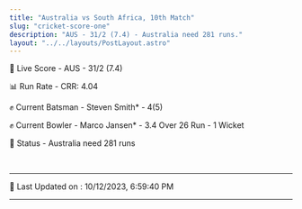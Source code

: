 ```yaml
---
title: "Australia vs South Africa, 10th Match"
slug: "cricket-score-one"
description: "AUS - 31/2 (7.4) - Australia need 281 runs."
layout: "../../layouts/PostLayout.astro"
---
```


🔴 Live Score - AUS - 31/2 (7.4)  

📊 Run Rate - CRR: 4.04  

✊ Current Batsman - Steven Smith* - 4(5)  

✊ Current Bowler - Marco Jansen* - 3.4 Over 26 Run - 1 Wicket  

📑 Status - Australia need 281 runs

<br />

***

📝 Last Updated on : 10/12/2023, 6:59:40 PM

***

